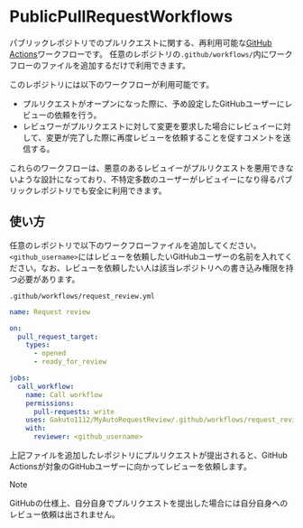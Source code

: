 # PublicPullRequestWorkflows
パブリックレポジトリでのプルリクエストに関する、再利用可能な[GitHub Actions](https://github.co.jp/features/actions)ワークフローです。
任意のレポジトリの`.github/workflows/`内にワークフローのファイルを追加するだけで利用できます。

このレポジトリには以下のワークフローが利用可能です。

- プルリクエストがオープンになった際に、予め設定したGitHubユーザーにレビューの依頼を行う。
- レビュワーがプルリクエストに対して変更を要求した場合にレビュイーに対して、変更が完了した際に再度レビューを依頼することを促すコメントを送信する。

これらのワークフローは、悪意のあるレビュイーがプルリクエストを悪用できないような設計になっており、不特定多数のユーザーがレビュイーになり得るパブリックレポジトリでも安全に利用できます。

## 使い方
任意のレポジトリで以下のワークフローファイルを追加してください。`<github_username>`にはレビューを依頼したいGitHubユーザーの名前を入れてください。なお、レビューを依頼したい人は該当レポジトリへの書き込み権限を持つ必要があります。

`.github/workflows/request_review.yml`

```yml
name: Request review

on:
  pull_request_target:
    types:
      - opened
      - ready_for_review

jobs:
  call_workflow:
    name: Call workflow
    permissions:
      pull-requests: write
    uses: Gakuto1112/MyAutoRequestReview/.github/workflows/request_review_core.yml@main
    with:
      reviewer: <github_username>
```

上記ファイルを追加したレポジトリにプルリクエストが提出されると、GitHub Actionsが対象のGitHubユーザーに向かってレビューを依頼します。

> [!NOTE]
GitHubの仕様上、自分自身でプルリクエストを提出した場合には自分自身へのレビュー依頼は出されません。
